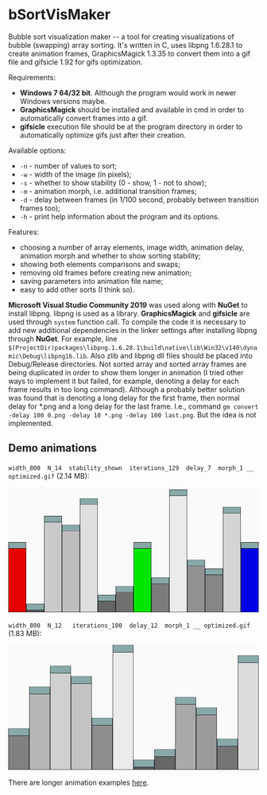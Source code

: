 # bSortVisMaker

Bubble sort visualization maker -- a tool for creating visualizations of bubble (swapping) array sorting. It's written in C, uses libpng 1.6.28.1 to create animation frames, GraphicsMagick 1.3.35 to convert them into a gif file and gifsicle 1.92 for gifs optimization.

Requirements:

- **Windows 7 64/32 bit**. Although the program would work in newer Windows versions maybe.
- **GraphicsMagick** should be installed and available in cmd in order to automatically convert frames into a gif.
- **gifsicle** execution file should be at the program directory in order to automatically optimize gifs just after their creation.

Available options:

- `-n` - number of values to sort;
- `-w` - width of the image (in pixels);
- `-s` - whether to show stability (0 - show, 1 - not to show);
- `-m` - animation morph, i.e. additional transition frames;
- `-d` - delay between frames (in 1/100 second, probably between transition frames too);
- `-h` - print help information about the program and its options.

Features:

- choosing a number of array elements, image width, animation delay, animation morph and whether to show sorting stability;
- showing both elements comparisons and swaps;
- removing old frames before creating new animation;
- saving parameters into animation file name;
- easy to add other sorts (I think so).

**Microsoft Visual Studio Community 2019** was used along with **NuGet** to install libpng. libpng is used as a library. **GraphicsMagick** and **gifsicle** are used through `system` function call. To compile the code it is necessary to add new additional dependencies in the linker settings after installing libpng through **NuGet**. For example, line `$(ProjectDir)packages\libpng.1.6.28.1\build\native\lib\Win32\v140\dynamic\Debug\libpng16.lib`. Also zlib and libpng dll files should be placed into Debug/Release directories.
Not sorted array and sorted array frames are being duplicated in order to show them longer in animation (I tried other ways to implement it but failed, for example, denoting a delay for each frame results in too long command). Although a probably better solution was found that is denoting a long delay for the first frame, then normal delay for *.png and a long delay for the last frame. I.e., command `gm convert -delay 100 0.png -delay 10 *.png -delay 100 last.png`. But the idea is not implemented.

## Demo animations

`width_800  N_14  stability_shown  iterations_129  delay_7  morph_1 __ optimized.gif` (2.14 MB):

![width_800  N_12   iterations_100  delay_12  morph_1 __ optimized.gif](<https://github.com/LaHesis/bSortVisMaker/raw/master/demo/width_800  N_14  stability_shown  iterations_129  delay_7  morph_1 __ optimized.gif>)

`width_800  N_12   iterations_100  delay_12  morph_1 __ optimized.gif` (1.83 MB):

![width_800  N_12   iterations_100  delay_12  morph_1 __ optimized.gif](<https://github.com/LaHesis/bSortVisMaker/raw/master/demo/width_800  N_12   iterations_100  delay_12  morph_1 __ optimized.gif>)

There are longer animation examples [here](<https://github.com/LaHesis/bSortVisMaker/tree/master/demo/longer>).
